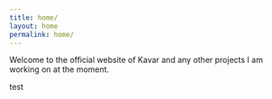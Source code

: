 ```yaml
---
title: home/
layout: home
permalink: home/
---
```


Welcome to the official website of Kavar and any other projects I am working on at the moment.

test

